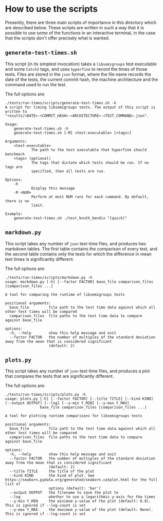 # How to use the scripts

Presently, there are three main scripts of importance in this directory which
are described below. These scripts are written in such a way that it is possible
to use some of the functions in an interactive terminal, in the case that the
scripts don't offer precisely what is wanted.

## `generate-test-times.sh`

This script (in its simplest invocation) takes a `libsemigroups` test executable
and some `Catch2` tags, and uses `hyperfine` to record the times of those tests.
Files are stored in the `json` format, where the file name records the date of
the tests, the current commit hash, the machine architecture and the command
used to run the test.

The full options are:

```
./tests/run-times/scripts/generate-test-times.sh -h
A script for timing libsemigroups tests. The output of this script is written to
"results/<DATE>-<COMMIT_HASH>-<ARCHITECTURE>-<TEST_COMMAND>.json".

Usage:
    generate-test-times.sh -h
    generate-test-times.sh [-M] <test-executable> [<tags>]

Arguments:
    <test-executable>
            The path to the test executable that hyperfine should benchmark
    <tags> (optional)
            The tags that dictate which tests should be run. If no tags are
            specified, then all tests are run.

Options:
    -h
            Display this message
    -M <NUM>
            Perform at most NUM runs for each command. By default, there is no
            limit.

Example:
    generate-test-times.sh ./test_knuth_bendix "[quick]"
```

## `markdown.py`

This script takes any number of `json` test-time files, and produces two
markdown tables. The first table contains the comparison of every test, and the
second table contains only the tests for which the difference in mean test times
is significantly different.

The full options are:

```
./tests/run-times/scripts/markdown.py -h
usage: markdown.py [-h] [--factor FACTOR] base_file comparison_files [comparison_files ...]

A tool for comparing the runtime of libsemigroups tests

positional arguments:
  base_file         file path to the test time data against which all other test times will be compared
  comparison_files  file paths to the test time data to compare against base_file

options:
  -h, --help        show this help message and exit
  --factor FACTOR   the number of multiples of the standard deviation away from the mean that is considered significant
                    (default: 2)
```

## `plots.py`

This script takes any number of `json` test-time files, and produces a plot that
compares the tests that are significantly different.

The full options are:

```
./tests/run-times/scripts/plots.py -h
usage: plots.py [-h] [--factor FACTOR] [--title TITLE] [--kind KIND] [--output OUTPUT] [--log] [--y-min Y_MIN] [--y-max Y_MAX]
                base_file comparison_files [comparison_files ...]

A tool for plotting runtime comparisons for libsemigroups tests

positional arguments:
  base_file         file path to the test time data against which all other test times will be compared
  comparison_files  file paths to the test time data to compare against base_file

options:
  -h, --help        show this help message and exit
  --factor FACTOR   the number of multiples of the standard deviation away from the mean that is considered significant
                    (default: 2)
  --title TITLE     the title of the plot
  --kind KIND       the kind of plot. See https://seaborn.pydata.org/generated/seaborn.catplot.html for the full list of
                    options (default: 'bar')
  --output OUTPUT   the filename to save the plot to
  --log             whether to use a logarithmic y-axis for the times
  --y-min Y_MIN     the minimum y-value of the plot (default: 0.0). This is ignored if --log-count is set
  --y-max Y_MAX     the maximum y-value of the plot (default: None). This is ignored if --log-count is set
```
